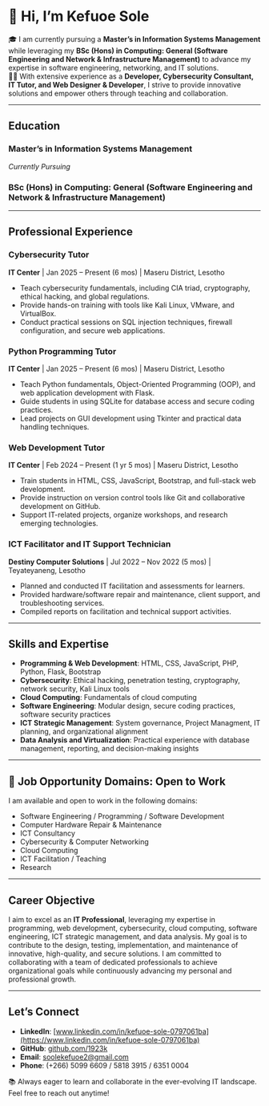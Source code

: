 # 👋 Hi, I’m Kefuoe Sole

🎓 I am currently pursuing a **Master’s in Information Systems Management** while leveraging my **BSc (Hons) in Computing: General (Software Engineering and Network & Infrastructure Management)** to advance my expertise in software engineering, networking, and IT solutions.  
👨‍💻 With extensive experience as a **Developer, Cybersecurity Consultant, IT Tutor, and Web Designer & Developer**, I strive to provide innovative solutions and empower others through teaching and collaboration.

---

## **Education**

### **Master’s in Information Systems Management**  
*Currently Pursuing*  

### **BSc (Hons) in Computing: General (Software Engineering and Network & Infrastructure Management)** 

---

## **Professional Experience**

### **Cybersecurity Tutor**  
**IT Center** | Jan 2025 – Present (6 mos) | Maseru District, Lesotho  
- Teach cybersecurity fundamentals, including CIA triad, cryptography, ethical hacking, and global regulations.  
- Provide hands-on training with tools like Kali Linux, VMware, and VirtualBox.  
- Conduct practical sessions on SQL injection techniques, firewall configuration, and secure web applications.  

### **Python Programming Tutor**  
**IT Center** | Jan 2025 – Present (6 mos) | Maseru District, Lesotho  
- Teach Python fundamentals, Object-Oriented Programming (OOP), and web application development with Flask.  
- Guide students in using SQLite for database access and secure coding practices.  
- Lead projects on GUI development using Tkinter and practical data handling techniques.  

### **Web Development Tutor**  
**IT Center** | Feb 2024 – Present (1 yr 5 mos) | Maseru District, Lesotho  
- Train students in HTML, CSS, JavaScript, Bootstrap, and full-stack web development.  
- Provide instruction on version control tools like Git and collaborative development on GitHub.  
- Support IT-related projects, organize workshops, and research emerging technologies.  

### **ICT Facilitator and IT Support Technician**  
**Destiny Computer Solutions** | Jul 2022 – Nov 2022 (5 mos) | Teyateyaneng, Lesotho  
- Planned and conducted IT facilitation and assessments for learners.  
- Provided hardware/software repair and maintenance, client support, and troubleshooting services.  
- Compiled reports on facilitation and technical support activities.  

---

## **Skills and Expertise**

- **Programming & Web Development**: HTML, CSS, JavaScript, PHP, Python, Flask, Bootstrap  
- **Cybersecurity**: Ethical hacking, penetration testing, cryptography, network security, Kali Linux tools  
- **Cloud Computing**: Fundamentals of cloud computing
- **Software Engineering**: Modular design, secure coding practices, software security practices  
- **ICT Strategic Management**: System governance, Project Managment, IT planning, and organizational alignment  
- **Data Analysis and Virtualization**: Practical experience with database management, reporting, and decision-making insights  

---

## 🌟 Job Opportunity Domains: Open to Work  
I am available and open to work in the following domains:  
- Software Engineering / Programming / Software Development  
- Computer Hardware Repair & Maintenance  
- ICT Consultancy  
- Cybersecurity & Computer Networking  
- Cloud Computing  
- ICT Facilitation / Teaching  
- Research  

---

## **Career Objective**

I aim to excel as an **IT Professional**, leveraging my expertise in programming, web development, cybersecurity, cloud computing, software engineering, ICT strategic management, and data analysis. My goal is to contribute to the design, testing, implementation, and maintenance of innovative, high-quality, and secure solutions. I am committed to collaborating with a team of dedicated professionals to achieve organizational goals while continuously advancing my personal and professional growth.

---

## **Let’s Connect**

- **LinkedIn**: [www.linkedin.com/in/kefuoe-sole-0797061ba](https://www.linkedin.com/in/kefuoe-sole-0797061ba)  
- **GitHub**: [github.com/1923k](https://github.com/1923k)  
- **Email**: soolekefuoe2@gmail.com  
- **Phone**: (+266) 5099 6609 / 5818 3915 / 6351 0004  

📚 Always eager to learn and collaborate in the ever-evolving IT landscape. Feel free to reach out anytime!  
